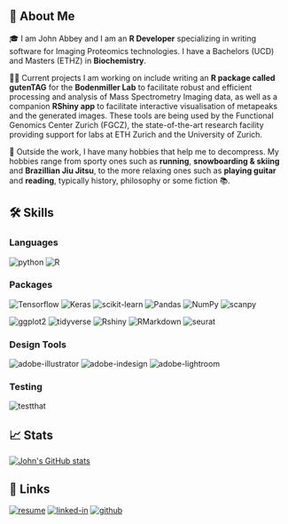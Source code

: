 ## 🚀 About Me

🎓 I am John Abbey and I am an **R Developer** specializing in writing software for Imaging Proteomics technologies. I have a Bachelors (UCD) and Masters (ETHZ) in **Biochemistry**. 

👨‍💻 Current projects I am working on include writing an **R package called gutenTAG** for the **Bodenmiller Lab** to facilitate robust and efficient processing and analysis of Mass Spectrometry Imaging data, as well as a companion **RShiny app** to facilitate interactive visualisation of metapeaks and the generated images. These tools are being used by the Functional Genomics Center Zurich (FGCZ), the state-of-the-art research facility providing support for labs at ETH Zurich and the University of Zurich.

🎸 Outside the work, I have many hobbies that help me to decompress. My hobbies range from sporty ones such as **running**, **snowboarding & skiing** and **Brazillian Jiu Jitsu**, to the more relaxing ones such as **playing guitar** and **reading**, typically history, philosophy or some fiction 📚.


## 🛠️ Skills

### Languages

![python](https://img.shields.io/badge/Python-3776AB?style=for-the-badge&logo=python&logoColor=white)
![R](https://img.shields.io/badge/-28B6F6?style=for-the-badge&logo=R&logoColor=white)

### Packages

![Tensorflow](https://img.shields.io/badge/Tensorflow-FFA756?style=for-the-badge&logo=tensorflow&logoColor=black)
![Keras](https://img.shields.io/badge/Keras-D30000?style=for-the-badge&logo=keras&logoColor=black)
![scikit-learn](https://img.shields.io/badge/scikitlearn-28B6F6?style=for-the-badge&logo=scikitlearn&logoColor=orange)
![Pandas](https://img.shields.io/badge/Pandas-000080?style=for-the-badge&logo=pandas&logoColor=white)
![NumPy](https://img.shields.io/badge/NumPy-40E0D0?style=for-the-badge&logo=numpy&logoColor=black)
![scanpy](https://img.shields.io/badge/Scanpy-FFC0CB?style=for-the-badge&logo=python&logoColor=black)


![ggplot2](https://img.shields.io/badge/ggplot2-grey?style=for-the-badge&logo=R&logoColor=black)
![tidyverse](https://img.shields.io/badge/tidyverse-3bb143?style=for-the-badge&logo=tidyverse&logoColor=black)
![Rshiny](https://img.shields.io/badge/rshiny-lightblue?style=for-the-badge&logo=R&logoColor=black)
![RMarkdown](https://img.shields.io/badge/Rmarkdown-D30000?style=for-the-badge&logo=R&logoColor=black)
![seurat](https://img.shields.io/badge/Seurat-A020F0?style=for-the-badge&logo=R&logoColor=black)


### Design Tools

![adobe-illustrator](https://img.shields.io/badge/adobe_illustrator-FFAE42?style=for-the-badge&logo=adobe-illustrator&logoColor=black)
![adobe-indesign](https://img.shields.io/badge/adobe_indesign-B33B72?style=for-the-badge&logo=adobe-indesign&logoColor=black)
![adobe-lightroom](https://img.shields.io/badge/adobe_lightroom-77C3EC?style=for-the-badge&logo=adobe-lightroom&logoColor=black)

### Testing

![testthat](https://img.shields.io/badge/testthat-FF0000?style=for-the-badge&logo=R&logoColor=black)


## 📈 Stats

[![John's GitHub stats](https://github-readme-stats.vercel.app/api?username=JohnAbbey98&show_icons=true&theme=dracula)](https://github.com/JohnAbbey98/github-readme-stats)

## 🔗 Links
[![resume](https://img.shields.io/badge/Resume-4285F4?style=for-the-badge&logo=read-the-docs&logoColor=white)](https://github.com/JohnAbbey98/JohnAbbey98/files/14470141/long_cv.pdf)
[![linked-in](https://img.shields.io/badge/Linked_In-0077B5?style=for-the-badge&logo=LinkedIn&logoColor=white)](https://www.linkedin.com/in/john-abbey-61124815a/)
[![github](https://img.shields.io/badge/GitHub-000000?style=for-the-badge&logo=GitHub&logoColor=white)](https://github.com/JohnAbbey98)

